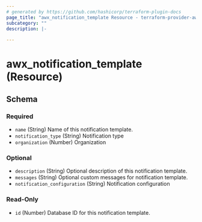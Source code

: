 ```yaml
---
# generated by https://github.com/hashicorp/terraform-plugin-docs
page_title: "awx_notification_template Resource - terraform-provider-awx"
subcategory: ""
description: |-
  
---
```


# awx_notification_template (Resource)





<!-- schema generated by tfplugindocs -->
## Schema

### Required

- `name` (String) Name of this notification template.
- `notification_type` (String) Notification type
- `organization` (Number) Organization

### Optional

- `description` (String) Optional description of this notification template.
- `messages` (String) Optional custom messages for notification template.
- `notification_configuration` (String) Notification configuration

### Read-Only

- `id` (Number) Database ID for this notification template.
